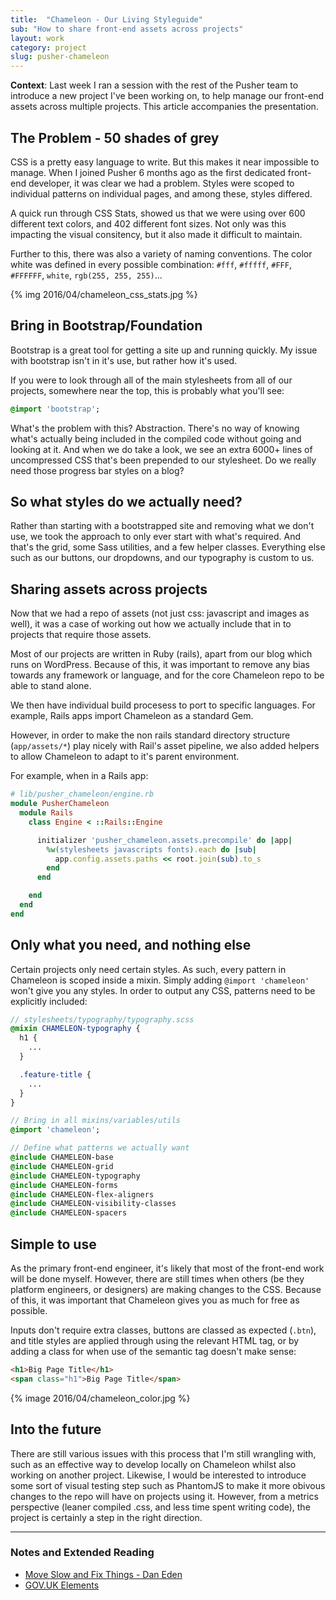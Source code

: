 ```yaml
---
title:  "Chameleon - Our Living Styleguide"
sub: "How to share front-end assets across projects"
layout: work
category: project
slug: pusher-chameleon
---
```


**Context**: Last week I ran a session with the rest of the Pusher team to introduce a new project I've been working on, to help manage our front-end assets across multiple projects. This article accompanies the presentation.

## The Problem - 50 shades of grey

CSS is a pretty easy language to write. But this makes it near impossible to manage. When I joined Pusher 6 months ago as the first dedicated front-end developer, it was clear we had a problem. Styles were scoped to individual patterns on individual pages, and among these, styles differed.

A quick run through CSS Stats, showed us that we were using over 600 different text colors, and 402 different font sizes. Not only was this impacting the visual consitency, but it also made it difficult to maintain.

Further to this, there was also a variety of naming conventions. The color white was defined in every possible combination: `#fff`, `#fffff`, `#FFF`, `#FFFFFF`, `white`, `rgb(255, 255, 255)`...

{% img 2016/04/chameleon_css_stats.jpg %}

## Bring in Bootstrap/Foundation
Bootstrap is a great tool for getting a site up and running quickly. My issue with bootstrap isn't in it's use, but rather how it's used.

If you were to look through all of the main stylesheets from all of our projects, somewhere near the top, this is probably what you'll see:

```sass
@import 'bootstrap';
```

What's the problem with this? Abstraction. There's no way of knowing what's actually being included in the compiled code without going and looking at it. And when we do take a look, we see an extra 6000+ lines of uncompressed CSS that's been prepended to our stylesheet. Do we really need those progress bar styles on a blog?

## So what styles do we actually need?
Rather than starting with a bootstrapped site and removing what we don't use, we took the approach to only ever start with what's required. And that's the grid, some Sass utilities, and a few helper classes. Everything else such as our buttons, our dropdowns, and our typography is custom to us.

## Sharing assets across projects
Now that we had a repo of assets (not just css: javascript and images as well), it was a case of working out how we actually include that in to projects that require those assets.

Most of our projects are written in Ruby (rails), apart from our blog which runs on WordPress. Because of this, it was important to remove any bias towards any framework or language, and for the core Chameleon repo to be able to stand alone.

We then have individual build procesess to port to specific languages. For example, Rails apps import Chameleon as a standard Gem.

However, in order to make the non rails standard directory structure (`app/assets/*`) play nicely with Rail's asset pipeline, we also added helpers to allow Chameleon to adapt to it's parent environment.

For example, when in a Rails app:

```ruby
# lib/pusher_chameleon/engine.rb
module PusherChameleon
  module Rails
    class Engine < ::Rails::Engine

      initializer 'pusher_chameleon.assets.precompile' do |app|
        %w(stylesheets javascripts fonts).each do |sub|
          app.config.assets.paths << root.join(sub).to_s
        end
      end

    end
  end
end
```

## Only what you need, and nothing else
Certain projects only need certain styles. As such, every pattern in Chameleon is scoped inside a mixin. Simply adding `@import 'chameleon'` won't give you any styles. In order to output any CSS, patterns need to be explicitly included:

```scss
// stylesheets/typography/typography.scss
@mixin CHAMELEON-typography {
  h1 {
    ...
  }

  .feature-title {
    ...
  }
}
```

```sass
// Bring in all mixins/variables/utils
@import 'chameleon';

// Define what patterns we actually want
@include CHAMELEON-base
@include CHAMELEON-grid
@include CHAMELEON-typography
@include CHAMELEON-forms
@include CHAMELEON-flex-aligners
@include CHAMELEON-visibility-classes
@include CHAMELEON-spacers
```

## Simple to use
As the primary front-end engineer, it's likely that most of the front-end work will be done myself. However, there are still times when others (be they platform engineers, or designers) are making changes to the CSS. Because of this, it was important that Chameleon gives you as much for free as possible.

Inputs don't require extra classes, buttons are classed as expected (`.btn`), and title styles are applied through using the relevant HTML tag, or by adding a class for when use of the semantic tag doesn't make sense:

```html
<h1>Big Page Title</h1>
<span class="h1">Big Page Title</span>
```

{% image 2016/04/chameleon_color.jpg %}


## Into the future
There are still various issues with this process that I'm still wrangling with, such as an effective way to develop locally on Chameleon whilst also working on another project. Likewise, I would be interested to introduce some sort of visual testing step such as PhantomJS to make it more obivous changes to the repo will have on projects using it.  However, from a metrics perspective (leaner compiled .css, and less time spent writing code), the project is certainly a step in the right direction.

* * *

### Notes and Extended Reading
- [Move Slow and Fix Things - Dan Eden](https://www.youtube.com/watch?v=zmjfh099zYg)
- [GOV.UK Elements](https://www.gov.uk/service-manual/user-centred-design/resources/elements/index.html)